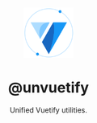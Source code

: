 <br>

<p align="center">
  <picture>
    <source media="(prefers-color-scheme: dark)" srcset="https://raw.githubusercontent.com/userquin/unvuetify-monorepo/main/vuetify-logo-dark-atom.svg" height="100px" />
    <img height="100px" src="https://raw.githubusercontent.com/userquin/unvuetify-monorepo/main/vuetify-logo-light-atom.svg">
  </picture>
</p>

<h1 align="center">@unvuetify</h1>

<p align="center">
Unified Vuetify utilities.
</p>

